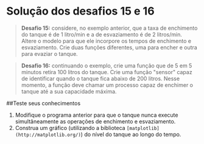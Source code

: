 # Solução dos desafios 15 e 16

>**Desafio 15:** considere, no exemplo anterior, que a taxa de enchimento do tanque é de 1 litro\/min e a de esvaziamento é de 2 litros\/min. Altere o modelo para que ele incorpore os tempos de enchimento e esvaziamento. Crie duas funções diferentes, uma para encher e outra para evaziar o tanque.

>**Desafio 16:** continuando o exemplo, crie uma função que de 5 em 5 minutos retira 100 litros do tanque. Crie uma função "sensor" capaz de identificar quando o tanque fica abaixo de 200 litros. Nesse momento, a função deve chamar um processo capaz de enchimer o tanque até a sua capacidade máxima.

##Teste seus conhecimentos
1. Modifique o programa anterior para que o tanque nunca execute simultâneamente as operações de enchimento e esvaziamento.
2. Construa um gráfico (utilizando a biblioteca ```[matplotlib](http://matplotlib.org/)```) do nível do tanque ao longo do tempo.
